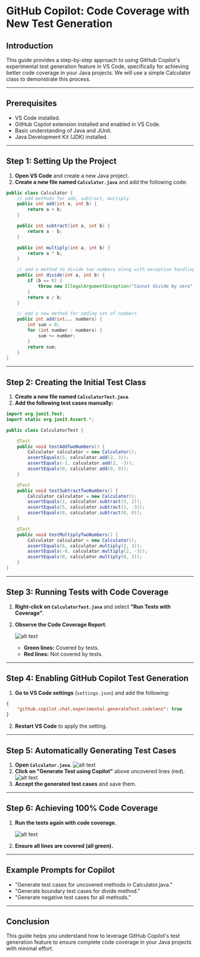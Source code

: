 # **GitHub Copilot: Code Coverage with New Test Generation**

## **Introduction**
This guide provides a step-by-step approach to using GitHub Copilot's experimental test generation feature in VS Code, specifically for achieving better code coverage in your Java projects. We will use a simple Calculator class to demonstrate this process.

---

## **Prerequisites**
- VS Code installed.
- GitHub Copilot extension installed and enabled in VS Code.
- Basic understanding of Java and JUnit.
- Java Development Kit (JDK) installed.

---

## **Step 1: Setting Up the Project**
1. **Open VS Code** and create a new Java project.
2. **Create a new file named `Calculator.java`** and add the following code:

```java
public class Calculator {
	// add methods for add, subtract, multiply
	public int add(int a, int b) {
		return a + b;
	}

	public int subtract(int a, int b) {
		return a - b;
	}

	public int multiply(int a, int b) {
		return a * b;
	}

	// add a method to divide two numbers along with exception handling
	public int divide(int a, int b) {
		if (b == 0) {
			throw new IllegalArgumentException("Cannot divide by zero");
		}
		return a / b;
	}

	// add a new method for adding set of numbers
	public int add(int... numbers) {
		int sum = 0;
		for (int number : numbers) {
			sum += number;
		}
		return sum;
	}
}
```

---

## **Step 2: Creating the Initial Test Class**
1. **Create a new file named `CalculatorTest.java`**.
2. **Add the following test cases manually:**

```java
import org.junit.Test;
import static org.junit.Assert.*;

public class CalculatorTest {

	@Test
	public void testAddTwoNumbers() {
		Calculator calculator = new Calculator();
		assertEquals(5, calculator.add(2, 3));
		assertEquals(-1, calculator.add(2, -3));
		assertEquals(0, calculator.add(0, 0));
	}

	@Test
	public void testSubtractTwoNumbers() {
		Calculator calculator = new Calculator();
		assertEquals(1, calculator.subtract(3, 2));
		assertEquals(5, calculator.subtract(2, -3));
		assertEquals(0, calculator.subtract(0, 0));
	}

	@Test
	public void testMultiplyTwoNumbers() {
		Calculator calculator = new Calculator();
		assertEquals(6, calculator.multiply(2, 3));
		assertEquals(-6, calculator.multiply(2, -3));
		assertEquals(0, calculator.multiply(0, 3));
	}
}
```

---

## **Step 3: Running Tests with Code Coverage**
1. **Right-click on `CalculatorTest.java`** and select **"Run Tests with Coverage"**.
2. **Observe the Code Coverage Report**:
   
   ![alt text](../images/img191.png)
   - **Green lines:** Covered by tests.
   - **Red lines:** Not covered by tests.

---

## **Step 4: Enabling GitHub Copilot Test Generation**
1. **Go to VS Code settings** (`settings.json`) and add the following:

```json
{
    "github.copilot.chat.experimental.generateTest.codelens": true
}
```

2. **Restart VS Code** to apply the setting.

---

## **Step 5: Automatically Generating Test Cases**
1. **Open `Calculator.java`**.
   ![alt text](../images/img192.png)
2. **Click on "Generate Test using Copilot"** above uncovered lines (red).
   ![alt text](../images/img193.png)
3. **Accept the generated test cases** and save them.

---

## **Step 6: Achieving 100% Code Coverage**
1. **Run the tests again with code coverage.**
   
   ![alt text](../images/img194.png)

2. **Ensure all lines are covered (all green).**

---

## **Example Prompts for Copilot**
- "Generate test cases for uncovered methods in Calculator.java."
- "Generate boundary test cases for divide method."
- "Generate negative test cases for all methods."

---

## **Conclusion**
This guide helps you understand how to leverage GitHub Copilot's test generation feature to ensure complete code coverage in your Java projects with minimal effort.
